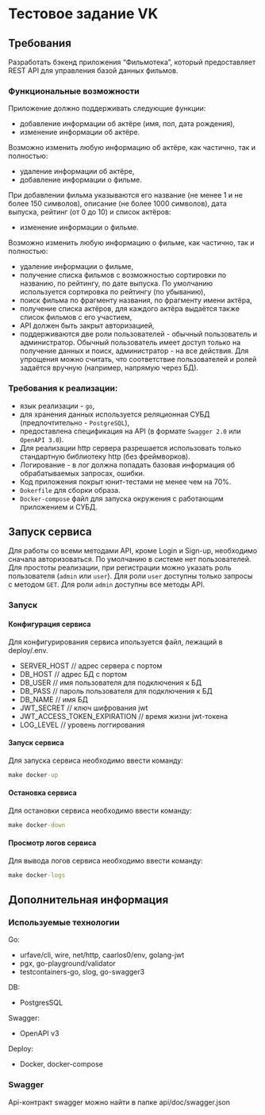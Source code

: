 # Тестовое задание VK

## Требования

Разработать бэкенд приложения “Фильмотека”, который предоставляет REST API для управления базой данных фильмов.

### Функциональные возможности

Приложение должно поддерживать следующие функции:

* добавление информации об актёре (имя, пол, дата рождения),
* изменение информации об актёре.

Возможно изменить любую информацию об актёре, как частично, так и полностью:

* удаление информации об актёре,
* добавление информации о фильме.

При добавлении фильма указываются его название (не менее 1 и не более 150 символов), описание (не более 1000 символов), дата выпуска, рейтинг (от 0 до 10) и список актёров:

* изменение информации о фильме.

Возможно изменить любую информацию о фильме, как частично, так и полностью:

* удаление информации о фильме,
* получение списка фильмов с возможностью сортировки по названию, по рейтингу, по дате выпуска. По умолчанию используется сортировка по рейтингу (по убыванию),
* поиск фильма по фрагменту названия, по фрагменту имени актёра,
* получение списка актёров, для каждого актёра выдаётся также список фильмов с его участием,
* API должен быть закрыт авторизацией,
* поддерживаются две роли пользователей - обычный пользователь и администратор. Обычный пользователь имеет доступ только на получение данных и поиск, администратор - на все действия. Для упрощения можно считать, что соответствие пользователей и ролей задаётся вручную (например, напрямую через БД).

### Требования к реализации:

* язык реализации - `go`,
* для хранения данных используется реляционная СУБД (предпочтительно - `PostgreSQL`),
* предоставлена спецификация на API (в формате `Swagger 2.0` или `OpenAPI 3.0`).
* Для реализации http сервера разрешается использовать только стандартную библиотеку http (без фреймворков).
* Логирование - в лог должна попадать базовая информация об обрабатываемых запросах, ошибки.
* Код приложения покрыт юнит-тестами не менее чем на 70%.
* `Dokerfile` для сборки образа.
* `Docker-compose` файл для запуска окружения с работающим приложением и СУБД.

## Запуск сервиса

Для работы со всеми методами API, кроме Login и Sign-up, необходимо сначала авторизоваться. 
По умолчанию в системе нет пользователей. Для простоты реализации, при регистрации можно указать роль пользователя (`admin` или `user`).
Для роли `user` доступны только запросы с методом `GET`. Для роли `admin` доступны все методы API.

### Запуск

#### Конфигурация сервиса

Для конфигурирования сервиса ипользуется файл, лежащий в deploy/.env.

- SERVER_HOST // адрес сервера с портом
- DB_HOST // адрес БД с портом
- DB_USER // имя пользователя для подключения к БД
- DB_PASS // пароль пользователя для подключения к БД
- DB_NAME // имя БД
- JWT_SECRET // ключ шифрования jwt
- JWT_ACCESS_TOKEN_EXPIRATION // время жизни jwt-токена
- LOG_LEVEL // уровень логгирования

#### Запуск сервиса

Для запуска сервиса необходимо ввести команду:

```cmd
make docker-up
```

#### Остановка сервиса

Для остановки сервиса необходимо ввести команду:

```cmd
make docker-down
```
#### Просмотр логов сервиса

Для вывода логов сервиса необходимо ввести команду:

```cmd
make docker-logs
```
## Дополнительная информация

### Используемые технологии
Go: 
- urfave/cli, wire, net/http, caarlos0/env, golang-jwt
- pgx, go-playground/validator
- testcontainers-go, slog, go-swagger3 

DB: 
- PostgresSQL

Swagger: 
- OpenAPI v3

Deploy: 
- Docker, docker-compose

### Swagger
Api-контракт swagger можно найти в папке api/doc/swagger.json
